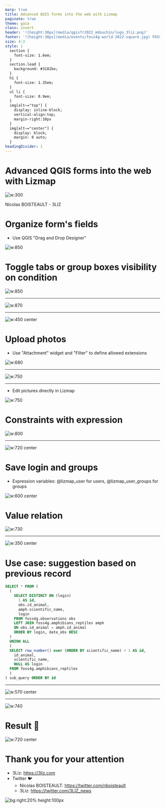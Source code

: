 ```yaml
---
marp: true
title: Advanced QGIS forms into the web with Lizmap
paginate: true
theme: gaia
class: invert
header: '![height:30px](media/qgisfr2022_mdouchin/logo_3liz.png)'
footer: '![height:30px](media/events/foss4g-world-2022-square.jpg) FOSS4G 2022'
size: 4:3
style: |
  section {
    font-size: 1.6em;
  }
  section.lead {
    background: #3182be;
  }
  h1 {
    font-size: 1.35em;
  }
  ul li {
    font-size: 0.9em;
  }
  img[alt~="top"] {
    display: inline-block;
    vertical-align:top;
    margin-right:10px
  }
  img[alt~="center"] {
    display: block;
    margin: 0 auto;
  }
headingDivider: 1
---
```



# Advanced QGIS forms into the web with Lizmap

![w:300](media/qgisfr2022_mdouchin/logo_3liz.png)

Nicolas BOISTEAULT - 3LIZ

<!-- (15s) Hi, I'm going to show you some tips to make advanced forms in QGIS which will be easy for users to be filled.
I also will show you those forms in the web thanks to Lizmap with no more configuration most of the time.
This way you'll get more participation and less mistake in your data.
 -->

# Organize form's fields

- Use QGIS "Drag and Drop Designer"

![w:850](media/foss4g2022_lizmap_advanced_forms/02_QGIS_dnd_tabs_conf.png)

<!-- (20s)
First with the QGIS "Drag and Drop Designer" we can:
- Decide which fields needs to be filled
- Change the field's order
- Create tabs and group boxes
-->

# Toggle tabs or group boxes visibility on condition

![w:850](media/foss4g2022_lizmap_advanced_forms/06_QGIS_toggle_conf.png)

<!-- (35s) Let's say we create a form for a crowdsourcing campaign but also for logged in users in Lizmap (like people in our organization).
This form have many fields but many of them are not mandatory so we don't want to show them all because when forms seem too long to fill, some users might give up and close it.
To avoid that here we create a boolean field called `has_details`, with `Add details` as an Alias to have a more understandable title for this field which is defined as a `Checkbox`... -->

---

![w:870](media/foss4g2022_lizmap_advanced_forms/06_QGIS_toggle_conf2.png)

<!-- (15s) ...we also create a `Details` tab configured with a `Control Visibility by Expression` to only display it when the `has_details` checkbox is checked. -->

---

![w:450 center](media/foss4g2022_lizmap_advanced_forms/06_Lizmap_toggle.gif)

<!-- (10s) Here is the result. As you can see `Details` tab is only visible when `Add details?` is checked -->

# Upload photos

- Use "Attachment" widget and "Filter" to define allowed extensions

![w:680](media/foss4g2022_lizmap_advanced_forms/04_QGIS_attachment_conf.png)

<!-- (10s) Now we want people to upload photos. We create fields defined with the `Attachment` widget type and with a Filter to only display JPEG and PNG files -->

---

![w:750](media/foss4g2022_lizmap_advanced_forms/04_Lizmap_attachment.png)

<!-- (10s) You can see in Lizmap, only files with defined extensions are displayed when selecting them -->

---
- Edit pictures directly in Lizmap

![w:750](media/foss4g2022_lizmap_advanced_forms/04_Lizmap_attachment_crop..gif)

<!-- (10s) After file selection, you can also rotate or crop images. It is more convenient than to have to install a software for that. -->

# Constraints with expression

![w:800](media/foss4g2022_lizmap_advanced_forms/05_QGIS_constraint_conf.png)

<!-- (10s) Here we define a `Multiline` field and use an expression to constraint the field to have at least thirty characters and display an informative message when it is not honored -->

---

![w:720 center](media/foss4g2022_lizmap_advanced_forms/05_Lizmap_constraint.gif)

<!-- (10s) In Lizmap, the constraint is visible when hovering the field's name and when not honored on form submission -->

# Save login and groups

- Expression variables: @lizmap_user for users, @lizmap_user_groups for groups

![w:600 center](media/foss4g2022_lizmap_advanced_forms/07_QGIS_login_conf.png)

<!-- (15s) When contributors are logged in Lizmap, we can use their user login or user groups in form's expressions thanks to expression variables.
Here we create an invisible `login` field which get filled with the user login when form is saved.
 -->

# Value relation

![w:730](media/foss4g2022_lizmap_advanced_forms/08_QGIS_value_relation_conf.png)

<!-- (5s) The Value Relation widget is very convenient to display a list of value from another layer. -->

---

![w:350 center](media/foss4g2022_lizmap_advanced_forms/08_Lizmap_value_relation.gif)

<!-- (10s) But sometimes the list can be very long. In this example, we display scientific names for amphibians and reptiles in France. To ease selection we could, for example, suggest the last previous record on top of the list for logged in users -->

# Use case: suggestion based on previous record

```sql
SELECT * FROM (
  (
    SELECT DISTINCT ON (login)
      1 AS id,
      obs.id_animal,
      amph.scientific_name,
      login
    FROM foss4g.observations obs
    LEFT JOIN foss4g.amphibians_reptiles amph 
    ON obs.id_animal = amph.id_animal
    ORDER BY login, date_obs DESC
  )
  UNION ALL 
  (
  SELECT row_number() over (ORDER BY scientific_name) + 1 AS id,
    id_animal,
    scientific_name,
    NULL AS login 
  FROM foss4g.amphibians_reptiles
  )
) sub_query ORDER BY id
```

<!-- (10s) For that, we create a layer from a view with this SQL query. It is a UNION ALL with the last previous record for logged in users and the whole list of animals -->

---

![w:570 center](media/foss4g2022_lizmap_advanced_forms/09_QGIS_last_observation.png)

<!-- (20s) In red, the attribute table shows us the last record for alice, bob and demo users. The rest is the whole list of animals. -->

---

![w:740](media/foss4g2022_lizmap_advanced_forms/10_QGIS_suggestion_conf1.png)

<!-- (15s) To only get the previous record for the logged in user in Lizmap we use this `Filter expression` which uses again the `@lizmap_user` expression variable -->

# Result 🎉

![w:720 center](media/foss4g2022_lizmap_advanced_forms/10_Lizmap_suggestion.gif)

<!-- (15s) As you can see now when a logged in user saves a form he then has on top of the scientific name's list the last specie suggested. -->

# Thank you for your attention

- 3Liz: https://3liz.com
- Twitter 🐦
  - Nicolas BOISTEAULT: https://twitter.com/nboisteault
  - 3Liz: https://twitter.com/3LIZ_news

![bg right:20% height:100px](media/qgisfr2022_mdouchin/logo_3liz.png)

<!-- (5s) -->
